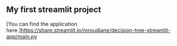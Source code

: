 ## My first streamlit project
[You can find the application here.]https://share.streamlit.io/mroudjane/decision-tree-streamlit-app/main.py
